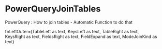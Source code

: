 # PowerQueryJoinTables
PowerQuery : How to join tables - Automatic Function to do that

fnLeftOuter=(TableLeft as text, KeysLeft as text, TableRight as text, KeysRight as text, FieldsRight as text, FieldExpand as text, ModeJoinKind as text)


